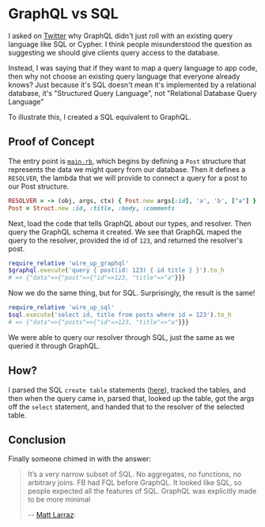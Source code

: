 GraphQL vs SQL
==============

I asked on [Twitter](https://twitter.com/josh_cheek/status/1012490394683224064)
why GraphQL didn't just roll with an existing query language like SQL or Cypher.
I think people misunderstood the question as suggesting we should
give clients query access to the database.

Instead, I was saying that if they want to map a query language to app code,
then why not choose an existing
query language that everyone already knows? Just because it's SQL doesn't mean it's
implemented by a relational database, it's "Structured Query Language", not
"Relational Database Query Language"

To illustrate this, I created a SQL equivalent to GraphQL.

Proof of Concept
----------------

The entry point is [`main.rb`](main.rb), which begins by defining a `Post` structure that
represents the data we might query from our database. Then it defines a `RESOLVER`,
the lambda that we will provide to connect a query for a post to our Post structure.

```ruby
RESOLVER = -> (obj, args, ctx) { Post.new args[:id], 'a', 'b', ["a"] }
Post = Struct.new :id, :title, :body, :comments
```

Next, load the code that tells GraphQL about our types, and resolver.
Then query the GraphQL schema it created.
We see that GraphQL maped the query to the resolver,
provided the id of `123`, and returned the resolver's post.

```ruby
require_relative 'wire_up_graphql'
$graphql.execute('query { post(id: 123) { id title } }').to_h
# => {"data"=>{"post"=>{"id"=>123, "title"=>"a"}}}
```

Now we do the same thing, but for SQL.
Surprisingly, the result is the same!

```ruby
require_relative 'wire_up_sql'
$sql.execute('select id, title from posts where id = 123').to_h
# => {"data"=>{"posts"=>{"id"=>123, "title"=>"a"}}}
```

We were able to query our resolver through SQL, just the same as we queried it through GraphQL.


How?
----

I parsed the SQL `create table` statements ([here](wire_up_sql.rb)),
tracked the tables, and then when the query came in, parsed that,
looked up the table, got the args off the `select` statement,
and handed that to the resolver of the selected table.


Conclusion
----------

Finally someone chimed in with the answer:

> It’s a very narrow subset of SQL. No aggregates, no functions, no arbitrary joins.
> FB had FQL before GraphQL. It looked like SQL, so people expected all the features
> of SQL. GraphQL was explicitly made to be more minimal
>
> -- [Matt Larraz](https://twitter.com/mattlarraz/status/1012686131530485760):
